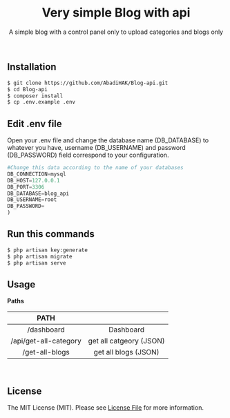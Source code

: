 <div align="center">
  <h1>Very simple Blog with api</h1>
  <p>A simple blog with a control panel only to upload categories and blogs only</p>
</div>



<br>

## Installation


```bash
$ git clone https://github.com/AbadiHAK/Blog-api.git
$ cd Blog-api
$ composer install
$ cp .env.example .env
```

## Edit .env file

<p>Open your .env file and change the database name (DB_DATABASE) to whatever you have, username (DB_USERNAME) and password (DB_PASSWORD) field correspond to your configuration.
</p>

```python
#Change this data according to the name of your databases 
DB_CONNECTION=mysql
DB_HOST=127.0.0.1
DB_PORT=3306
DB_DATABASE=blog_api
DB_USERNAME=root
DB_PASSWORD=
)
```


## Run this commands
```bash
$ php artisan key:generate
$ php artisan migrate
$ php artisan serve
```






## Usage

**Paths**


| PATH |   | 
| :---: | :---: | 
| /dashboard | Dashboard | 
| /api/get-all-category | get all catgeory (JSON) |
| /get-all-blogs | get all blogs (JSON) |
  



<br>










## License

The MIT License (MIT). Please see [License File](LICENSE) for more information.
